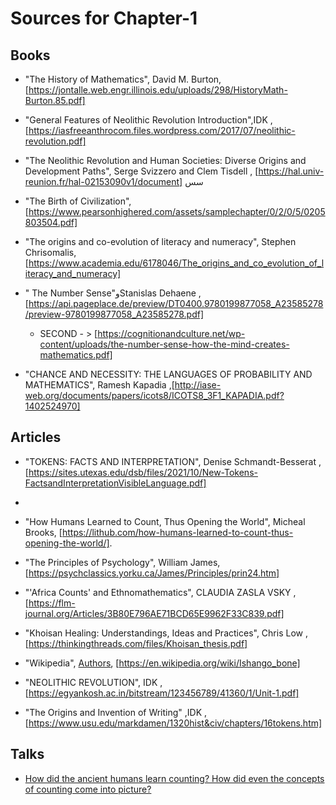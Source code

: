 # Sources for Chapter-1

## Books

- "The History of Mathematics", David M. Burton, [https://jontalle.web.engr.illinois.edu/uploads/298/HistoryMath-Burton.85.pdf]
- "General Features of Neolithic Revolution Introduction",IDK , [https://iasfreeanthrocom.files.wordpress.com/2017/07/neolithic-revolution.pdf]
- "The Neolithic Revolution and Human Societies: Diverse Origins and Development Paths", Serge Svizzero and Clem Tisdell , [https://hal.univ-reunion.fr/hal-02153090v1/document]
سس
- "The Birth of Civilization", [https://www.pearsonhighered.com/assets/samplechapter/0/2/0/5/0205803504.pdf]

- "The origins and co-evolution of literacy and numeracy",  Stephen Chrisomalis, [https://www.academia.edu/6178046/The_origins_and_co_evolution_of_literacy_and_numeracy]

- " The Number Sense"وStanislas Dehaene ,[https://api.pageplace.de/preview/DT0400.9780199877058_A23585278/preview-9780199877058_A23585278.pdf]
   - SECOND - > [https://cognitionandculture.net/wp-content/uploads/the-number-sense-how-the-mind-creates-mathematics.pdf]
- "CHANCE AND NECESSITY: THE LANGUAGES OF PROBABILITY AND MATHEMATICS", Ramesh Kapadia ,[http://iase-web.org/documents/papers/icots8/ICOTS8_3F1_KAPADIA.pdf?1402524970]

## Articles
- "TOKENS: FACTS AND INTERPRETATION", Denise Schmandt-Besserat , [https://sites.utexas.edu/dsb/files/2021/10/New-Tokens-FactsandInterpretationVisibleLanguage.pdf]
-
- "How Humans Learned to Count, Thus Opening the World", Micheal Brooks, [https://lithub.com/how-humans-learned-to-count-thus-opening-the-world/].

- "The Principles of Psychology", William James, [https://psychclassics.yorku.ca/James/Principles/prin24.htm]

- "'Africa Counts' and Ethnomathematics", CLAUDIA ZASLA VSKY , [https://flm-journal.org/Articles/3B80E796AE71BCD65E9962F33C839.pdf] 

- "Khoisan Healing: Understandings, Ideas and Practices", Chris Low , [https://thinkingthreads.com/files/Khoisan_thesis.pdf]

- "Wikipedia", [Authors](https://en.wikipedia.org/w/index.php?title=Ishango_bone&action=history), [https://en.wikipedia.org/wiki/Ishango_bone]

- "NEOLITHIC REVOLUTION", IDK , [https://egyankosh.ac.in/bitstream/123456789/41360/1/Unit-1.pdf]

- "The Origins and Invention of Writing" ,IDK ,[https://www.usu.edu/markdamen/1320hist&civ/chapters/16tokens.htm]

## Talks

- [How did the ancient humans learn counting? How did even the concepts of counting come into picture?](https://www.quora.com/How-did-the-ancient-humans-learn-counting-How-did-even-the-concepts-of-counting-come-into-picture)
